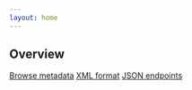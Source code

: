 ```yaml
---
layout: home
---
```

## Overview

<a class="call-to-action" href="metadata/">Browse metadata</a>
<a class="call-to-action" href="api/all.xml">XML format</a>
<a class="call-to-action" href="api/">JSON endpoints</a>
